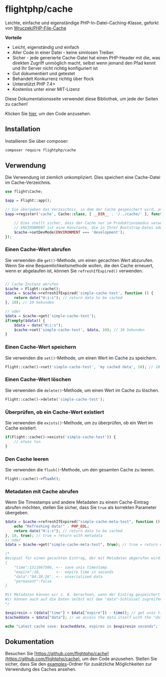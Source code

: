 # flightphp/cache

Leichte, einfache und eigenständige PHP-In-Datei-Caching-Klasse, geforkt von [Wruczek/PHP-File-Cache](https://github.com/Wruczek/PHP-File-Cache)

**Vorteile** 
- Leicht, eigenständig und einfach
- Aller Code in einer Datei - keine sinnlosen Treiber.
- Sicher - jede generierte Cache-Datei hat einen PHP-Header mit die, was direkten Zugriff unmöglich macht, selbst wenn jemand den Pfad kennt und Ihr Server nicht richtig konfiguriert ist
- Gut dokumentiert und getestet
- Behandelt Konkurrenz richtig über flock
- Unterstützt PHP 7.4+
- Kostenlos unter einer MIT-Lizenz

Diese Dokumentationsseite verwendet diese Bibliothek, um jede der Seiten zu cachen!

Klicken Sie [hier](https://github.com/flightphp/cache), um den Code anzusehen.

## Installation

Installieren Sie über composer:

```bash
composer require flightphp/cache
```

## Verwendung

Die Verwendung ist ziemlich unkompliziert. Dies speichert eine Cache-Datei im Cache-Verzeichnis.

```php
use flight\Cache;

$app = Flight::app();

// Sie übergeben das Verzeichnis, in dem der Cache gespeichert wird, an den Konstruktor
$app->register('cache', Cache::class, [ __DIR__ . '/../cache/' ], function(Cache $cache) {

	// Dies stellt sicher, dass der Cache nur im Produktionsmodus verwendet wird
	// ENVIRONMENT ist eine Konstante, die in Ihrer Bootstrap-Datei oder anderswo in Ihrer App gesetzt wird
	$cache->setDevMode(ENVIRONMENT === 'development');
});
```

### Einen Cache-Wert abrufen

Sie verwenden die `get()`-Methode, um einen gecachten Wert abzurufen. Wenn Sie eine Bequemlichkeitsmethode wollen, die den Cache erneuert, wenn er abgelaufen ist, können Sie `refreshIfExpired()` verwenden.

```php

// Cache-Instanz abrufen
$cache = Flight::cache();
$data = $cache->refreshIfExpired('simple-cache-test', function () {
    return date("H:i:s"); // return data to be cached
}, 10); // 10 Sekunden

// oder
$data = $cache->get('simple-cache-test');
if(empty($data)) {
	$data = date("H:i:s");
	$cache->set('simple-cache-test', $data, 10); // 10 Sekunden
}
```

### Einen Cache-Wert speichern

Sie verwenden die `set()`-Methode, um einen Wert im Cache zu speichern.

```php
Flight::cache()->set('simple-cache-test', 'my cached data', 10); // 10 Sekunden
```

### Einen Cache-Wert löschen

Sie verwenden die `delete()`-Methode, um einen Wert im Cache zu löschen.

```php
Flight::cache()->delete('simple-cache-test');
```

### Überprüfen, ob ein Cache-Wert existiert

Sie verwenden die `exists()`-Methode, um zu überprüfen, ob ein Wert im Cache existiert.

```php
if(Flight::cache()->exists('simple-cache-test')) {
	// etwas tun
}
```

### Den Cache leeren
Sie verwenden die `flush()`-Methode, um den gesamten Cache zu leeren.

```php
Flight::cache()->flush();
```

### Metadaten mit Cache abrufen

Wenn Sie Timestamps und andere Metadaten zu einem Cache-Eintrag abrufen möchten, stellen Sie sicher, dass Sie `true` als korrekten Parameter übergeben.

```php
$data = $cache->refreshIfExpired("simple-cache-meta-test", function () {
    echo "Refreshing data!" . PHP_EOL;
    return date("H:i:s"); // return data to be cached
}, 10, true); // true = return with metadata
// oder
$data = $cache->get("simple-cache-meta-test", true); // true = return with metadata

/*
Beispiel für einen gecachten Eintrag, der mit Metadaten abgerufen wird:
{
    "time":1511667506, <-- save unix timestamp
    "expire":10,       <-- expire time in seconds
    "data":"04:38:26", <-- unserialized data
    "permanent":false
}

Mit Metadaten können wir z. B. berechnen, wann der Eintrag gespeichert wurde oder wann er abläuft
Wir können auch auf die Daten selbst mit dem "data"-Schlüssel zugreifen
*/

$expiresin = ($data["time"] + $data["expire"]) - time(); // get unix timestamp when data expires and subtract current timestamp from it
$cacheddate = $data["data"]; // we access the data itself with the "data" key

echo "Latest cache save: $cacheddate, expires in $expiresin seconds";
```

## Dokumentation

Besuchen Sie [https://github.com/flightphp/cache](https://github.com/flightphp/cache), um den Code anzusehen. Stellen Sie sicher, dass Sie den [examples](https://github.com/flightphp/cache/tree/master/examples)-Ordner für zusätzliche Möglichkeiten zur Verwendung des Caches ansehen.